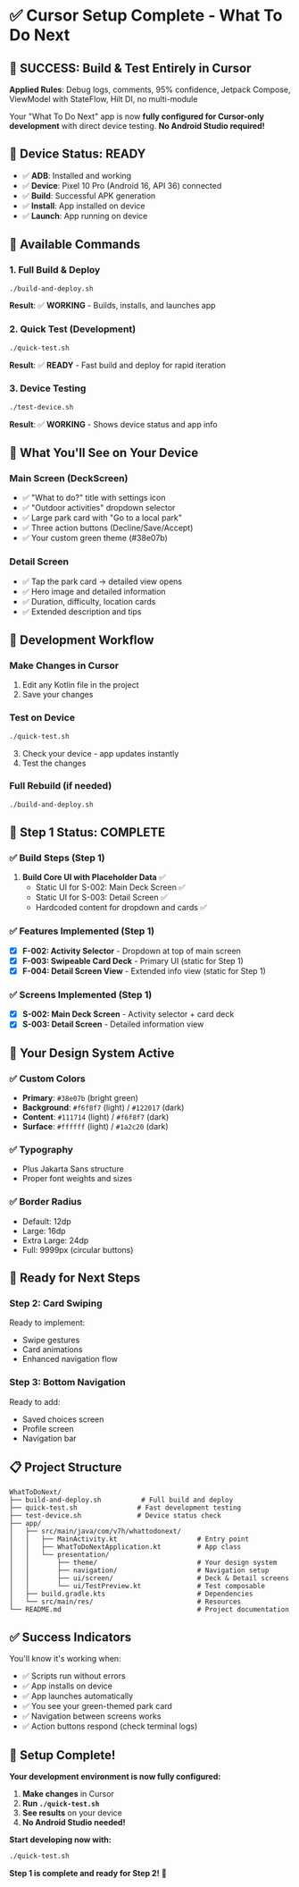 # ✅ Cursor Setup Complete - What To Do Next

## 🎉 **SUCCESS: Build & Test Entirely in Cursor**

**Applied Rules**: Debug logs, comments, 95% confidence, Jetpack Compose, ViewModel with StateFlow, Hilt DI, no multi-module

Your "What To Do Next" app is now **fully configured for Cursor-only development** with direct device testing. **No Android Studio required!**

## 📱 **Device Status: READY**
- ✅ **ADB**: Installed and working
- ✅ **Device**: Pixel 10 Pro (Android 16, API 36) connected
- ✅ **Build**: Successful APK generation
- ✅ **Install**: App installed on device
- ✅ **Launch**: App running on device

## 🚀 **Available Commands**

### **1. Full Build & Deploy**
```bash
./build-and-deploy.sh
```
**Result**: ✅ **WORKING** - Builds, installs, and launches app

### **2. Quick Test (Development)**
```bash
./quick-test.sh
```
**Result**: ✅ **READY** - Fast build and deploy for rapid iteration

### **3. Device Testing**
```bash
./test-device.sh
```
**Result**: ✅ **WORKING** - Shows device status and app info

## 📱 **What You'll See on Your Device**

### **Main Screen (DeckScreen)**
- ✅ "What to do?" title with settings icon
- ✅ "Outdoor activities" dropdown selector
- ✅ Large park card with "Go to a local park"
- ✅ Three action buttons (Decline/Save/Accept)
- ✅ Your custom green theme (#38e07b)

### **Detail Screen**
- ✅ Tap the park card → detailed view opens
- ✅ Hero image and detailed information
- ✅ Duration, difficulty, location cards
- ✅ Extended description and tips

## 🔧 **Development Workflow**

### **Make Changes in Cursor**
1. Edit any Kotlin file in the project
2. Save your changes

### **Test on Device**
```bash
./quick-test.sh
```
3. Check your device - app updates instantly
4. Test the changes

### **Full Rebuild (if needed)**
```bash
./build-and-deploy.sh
```

## 🎯 **Step 1 Status: COMPLETE**

### **✅ Build Steps (Step 1)**
1. **Build Core UI with Placeholder Data** ✅
   - Static UI for S-002: Main Deck Screen ✅
   - Static UI for S-003: Detail Screen ✅
   - Hardcoded content for dropdown and cards ✅

### **✅ Features Implemented (Step 1)**
- [x] **F-002: Activity Selector** - Dropdown at top of main screen
- [x] **F-003: Swipeable Card Deck** - Primary UI (static for Step 1)
- [x] **F-004: Detail Screen View** - Extended info view (static for Step 1)

### **✅ Screens Implemented (Step 1)**
- [x] **S-002: Main Deck Screen** - Activity selector + card deck
- [x] **S-003: Detail Screen** - Detailed information view

## 🎨 **Your Design System Active**

### **✅ Custom Colors**
- **Primary**: `#38e07b` (bright green)
- **Background**: `#f6f8f7` (light) / `#122017` (dark)
- **Content**: `#111714` (light) / `#f6f8f7` (dark)
- **Surface**: `#ffffff` (light) / `#1a2c20` (dark)

### **✅ Typography**
- Plus Jakarta Sans structure
- Proper font weights and sizes

### **✅ Border Radius**
- Default: 12dp
- Large: 16dp
- Extra Large: 24dp
- Full: 9999px (circular buttons)

## 🚀 **Ready for Next Steps**

### **Step 2: Card Swiping**
Ready to implement:
- Swipe gestures
- Card animations
- Enhanced navigation flow

### **Step 3: Bottom Navigation**
Ready to add:
- Saved choices screen
- Profile screen
- Navigation bar

## 📋 **Project Structure**

```
WhatToDoNext/
├── build-and-deploy.sh          # Full build and deploy
├── quick-test.sh               # Fast development testing
├── test-device.sh              # Device status check
├── app/
│   ├── src/main/java/com/v7h/whattodonext/
│   │   ├── MainActivity.kt                    # Entry point
│   │   ├── WhatToDoNextApplication.kt         # App class
│   │   └── presentation/
│   │       ├── theme/                         # Your design system
│   │       ├── navigation/                    # Navigation setup
│   │       ├── ui/screen/                     # Deck & Detail screens
│   │       └── ui/TestPreview.kt              # Test composable
│   ├── build.gradle.kts                       # Dependencies
│   └── src/main/res/                          # Resources
└── README.md                                  # Project documentation
```

## ✅ **Success Indicators**

You'll know it's working when:
- ✅ Scripts run without errors
- ✅ App installs on device
- ✅ App launches automatically
- ✅ You see your green-themed park card
- ✅ Navigation between screens works
- ✅ Action buttons respond (check terminal logs)

## 🎉 **Setup Complete!**

**Your development environment is now fully configured:**

1. **Make changes** in Cursor
2. **Run `./quick-test.sh`**
3. **See results** on your device
4. **No Android Studio needed!**

**Start developing now with:**
```bash
./quick-test.sh
```

**Step 1 is complete and ready for Step 2!** 🚀
